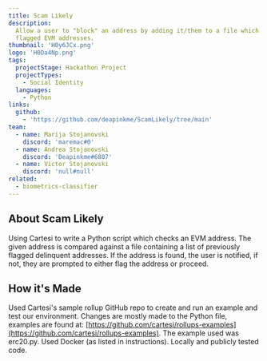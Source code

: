 ```yaml
---
title: Scam Likely
description:
  Allow a user to "block" an address by adding it/them to a file which lists
  flagged EVM addresses.
thumbnail: 'H0y6JCx.png'
logo: 'H0Da4Np.png'
tags:
  projectStage: Hackathon Project
  projectTypes:
    - Social Identity
  languages:
    - Python
links:
  github:
    - 'https://github.com/deapinkme/ScamLikely/tree/main'
team:
  - name: Marija Stojanovski
    discord: 'maremac#0'
  - name: Andrea Stojanovski
    discord: 'Deapinkme#6887'
  - name: Victor Stojanovski
    discord: 'null#null'
related:
  - biometrics-classifier
---
```


## About Scam Likely

Using Cartesi to write a Python script which checks an EVM address. The given
address is compared against a file containing a list of previously flagged
delinquent addresses. If the address is found, the user is notified, if not,
they are prompted to either flag the address or proceed.

## How it's Made

Used Cartesi's sample rollup GitHub repo to create and run an example and test
our environment. Changes are mostly made to the Python file, examples are found
at:
[https://github.com/cartesi/rollups-examples](https://github.com/cartesi/rollups-examples).
The example used was erc20.py. Used Docker (as listed in instructions). Locally
and publicly tested code.
